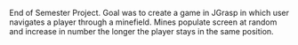 End of Semester Project. Goal was to create a game in JGrasp in which user navigates a player through a minefield. Mines populate screen at random and increase in number the longer the player stays in the same position.
